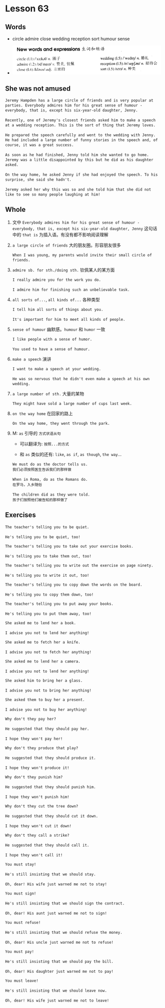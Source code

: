 # Lesson 63

## Words

- circle admire close wedding reception sort humour sense

- ![Words](../../../Images/Part2/07/words-63.png)

## She was not amused

```
Jeremy Hampden has a large circle of friends and is very popular at parties. Everybody admires him for his great sense of humour - everybody, that is, except his six-year-old daughter, Jenny.

Recently, one of Jeremy's closest friends asked him to make a speech at a wedding reception. This is the sort of thing that Jeremy loves.

He prepared the speech carefully and went to the wedding with Jenny. He had included a large number of funny stories in the speech and, of course, it was a great success.

As soon as he had finished, Jenny told him she wanted to go home. Jeremy was a little disappointed by this but he did as his daughter asked.

On the way home, he asked Jenny if she had enjoyed the speech. To his surprise, she said she hadn't.

Jeremy asked her why this was so and she told him that she did not like to see so many people laughing at him!
```

## Whole

1. 文中 `Everybody admires him for his great sense of humour - everybody, that is, except his six-year-old daughter, Jenny` 这句话中的 `that is` 为插入语。有没有都不影响阅读理解

2. `a large circle of friends` 大的朋友圈。形容朋友很多

   ```
   When I was young, my parents would invite their small circle of friends.
   ```

3. `admire sb. for sth./doing sth.` 钦佩某人的某方面

   ```
   I really admire you for the work you do.

   I admire him for finishing such an unbelievable task.
   ```

4. `all sorts of...`, `all kinds of...` 各种类型

   ```
   I tell him all sorts of things about you.

   It's important for him to meet all kinds of people.
   ```

5. `sense of humour` 幽默感。`humour` 和 `humor` 一致

   ```
   I like people with a sense of humor.

   You used to have a sense of humour.
   ```

6. `make a speech` 演讲

   ```
   I want to make a speech at your wedding.

   He was so nervous that he didn't even make a speech at his own wedding.
   ```

7. `a large number of sth.` 大量的某物

   ```
   They might have sold a large number of cups last week.
   ```

8. `on the way home` 在回家的路上

   ```
   On the way home, they went through the park.
   ```

9. M: `as` 引导的 `方式状语从句`

   - 可以翻译为: `按照...的方式`

   - 和 `as` 类似的还有: `like`, `as if`, `as though`, `the way`...

   ```
   We must do as the doctor tells us.
   我们必须按照医生告诉我们的那样做

   When in Roma, do as the Romans do.
   在罗马，入乡随俗

   The children did as they were told.
   孩子们按照他们被告知的那样做了
   ```

## Exercises

```
The teacher's telling you to be quiet.

He's telling you to be quiet, too!
```

```
The teacher's telling you to take out your exercise books.

He's telling you to take them out, too!
```

```
The teacher's telling you to write out the exercise on page ninety.

He's telling you to write it out, too!
```

```
The teacher's telling you to copy down the words on the board.

He's telling you to copy them down, too!
```

```
The teacher's telling you to put away your books.

He's telling you to put them away, too!
```

```
She asked me to lend her a book.

I advise you not to lend her anything!
```

```
She asked me to fetch her a knife.

I advise you not to fetch her anything!
```

```
She asked me to lend her a camera.

I advise you not to lend her anything!
```

```
She asked him to bring her a glass.

I advise you not to bring her anything!
```

```
She asked them to buy her a present.

I advise you not to buy her anything!
```

```
Why don't they pay her?

He suggested that they should pay her.

I hope they won't pay her!
```

```
Why don't they produce that play?

He suggested that they should produce it.

I hope they won't produce it!
```

```
Why don't they punish him?

He suggested that they should punish him.

I hope they won't punish him!
```

```
Why don't they cut the tree down?

He suggested that they should cut it down.

I hope they won't cut it down!
```

```
Why don't they call a strike?

He suggested that they should call it.

I hope they won't call it!
```

```
You must stay!

He's still insisting that we should stay.

Oh, dear! His wife just warned me not to stay!
```

```
You must sign!

He's still insisting that we should sign the contract.

Oh, dear! His aunt just warned me not to sign!
```

```
You must refuse!

He's still insisting that we should refuse the money.

Oh, dear! His uncle just warned me not to refuse!
```

```
You must pay!

He's still insisting that we should pay the bill.

Oh, dear! His daughter just warned me not to pay!
```

```
You must leave!

He's still insisting that we should leave now.

Oh, dear! His wife just warned me not to leave!
```
